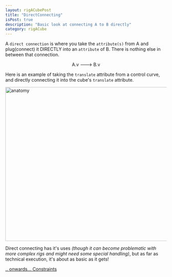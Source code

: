 ```yaml
---
layout: rigACubePost
title: "DirectConnecting"
isPost: true
description: "Basic look at connecting A to B directly"
category: rigACube
---
```


A `direct connection` is where you take the `attribute(s)` from A and 
plug(connect) it DIRECTLY into an `attribute` of B. There is nothing 
else in between that connection.
 
<center>A.v ---> B.v</center>

Here is an example of taking the `translate` attribute from a control curve, and 
directly connecting it into the cube's `translate` attribute.

<img src="http://www.anim83d.com/images/examples/cube_directConnect.gif" width="640" height="480" alt="anatomy">

Direct connecting has it's uses *(though it can become problematic with more 
complex rigs and might need some special handling)*, but as far as technical
execution, it's about as basic as it gets!

[.. onwards... Constraints](2019-09-13-constraints.md)
